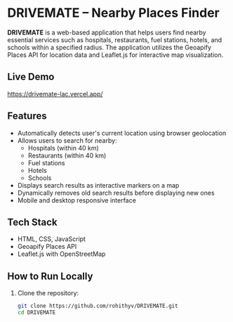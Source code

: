 # DRIVEMATE – Nearby Places Finder

**DRIVEMATE** is a web-based application that helps users find nearby essential services such as hospitals, restaurants, fuel stations, hotels, and schools within a specified radius. The application utilizes the Geoapify Places API for location data and Leaflet.js for interactive map visualization.

## Live Demo
https://drivemate-lac.vercel.app/

## Features

- Automatically detects user's current location using browser geolocation
- Allows users to search for nearby:
  - Hospitals (within 40 km)
  - Restaurants (within 40 km)
  - Fuel stations
  - Hotels
  - Schools
- Displays search results as interactive markers on a map
- Dynamically removes old search results before displaying new ones
- Mobile and desktop responsive interface

## Tech Stack

- HTML, CSS, JavaScript
- Geoapify Places API
- Leaflet.js with OpenStreetMap

## How to Run Locally

1. Clone the repository:
   ```bash
   git clone https://github.com/rohithyv/DRIVEMATE.git
   cd DRIVEMATE
